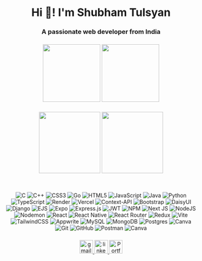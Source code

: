 <h1 align="center">Hi 👋! I'm Shubham Tulsyan</h2>
<h3 align="center">A passionate web developer from India</h3>

###

<div align="center">
  <img src="https://github-readme-stats.vercel.app/api?username=tulsyanshubham&hide_title=false&hide_rank=false&show_icons=true&include_all_commits=false&count_private=false&disable_animations=false&theme=dracula&locale=en&hide_border=true" height="150" alt=""  />
  <img src="https://github-readme-stats.vercel.app/api/top-langs?username=tulsyanshubham&locale=en&hide_title=false&layout=compact&card_width=320&langs_count=5&theme=dracula&hide_border=true" height="150" alt=""  />
</div>

###

###

<p align="center">
  <img src="https://github-readme-streak-stats.herokuapp.com/?user=tulsyanshubham&theme=dracula&hide_border=true&count_private=true" alt="" height="160" />
  <img src="https://github-contributor-stats.vercel.app/api?username=tulsyanshubham&limit=5&theme=dracula&combine_all_yearly_contributions=true&hide_border=true&count_private=true" alt="" height="160" />
</p>

###

###

<p align="center"> <img src="https://github-profile-trophy.vercel.app/?username=tulsyanshubham&theme=dracula&no-frame=true&no-bg=false&margin-w=4" alt="" /> </p>

###

###

<div align="center">

![C](https://img.shields.io/badge/c-%2300599C.svg?style=plastic&logo=c&logoColor=white) ![C++](https://img.shields.io/badge/c++-%2300599C.svg?style=plastic&logo=c%2B%2B&logoColor=white) ![CSS3](https://img.shields.io/badge/css3-%231572B6.svg?style=plastic&logo=css3&logoColor=white) ![Go](https://img.shields.io/badge/go-%2300ADD8.svg?style=plastic&logo=go&logoColor=white) ![HTML5](https://img.shields.io/badge/html5-%23E34F26.svg?style=plastic&logo=html5&logoColor=white) ![JavaScript](https://img.shields.io/badge/javascript-%23323330.svg?style=plastic&logo=javascript&logoColor=%23F7DF1E) ![Java](https://img.shields.io/badge/java-%23ED8B00.svg?style=plastic&logo=openjdk&logoColor=white) ![Python](https://img.shields.io/badge/python-3670A0?style=plastic&logo=python&logoColor=ffdd54) ![TypeScript](https://img.shields.io/badge/typescript-%23007ACC.svg?style=plastic&logo=typescript&logoColor=white) ![Render](https://img.shields.io/badge/Render-%46E3B7.svg?style=plastic&logo=render&logoColor=white) ![Vercel](https://img.shields.io/badge/vercel-%23000000.svg?style=plastic&logo=vercel&logoColor=white) ![Context-API](https://img.shields.io/badge/Context--Api-000000?style=plastic&logo=react) ![Bootstrap](https://img.shields.io/badge/bootstrap-%238511FA.svg?style=plastic&logo=bootstrap&logoColor=white) ![DaisyUI](https://img.shields.io/badge/daisyui-5A0EF8?style=plastic&logo=daisyui&logoColor=white) ![Django](https://img.shields.io/badge/django-%23092E20.svg?style=plastic&logo=django&logoColor=white) ![EJS](https://img.shields.io/badge/ejs-%23B4CA65.svg?style=plastic&logo=ejs&logoColor=black) ![Expo](https://img.shields.io/badge/expo-1C1E24?style=plastic&logo=expo&logoColor=#D04A37) ![Express.js](https://img.shields.io/badge/express.js-%23404d59.svg?style=plastic&logo=express&logoColor=%2361DAFB) ![JWT](https://img.shields.io/badge/JWT-black?style=plastic&logo=JSON%20web%20tokens) ![NPM](https://img.shields.io/badge/NPM-%23CB3837.svg?style=plastic&logo=npm&logoColor=white) ![Next JS](https://img.shields.io/badge/Next-black?style=plastic&logo=next.js&logoColor=white) ![NodeJS](https://img.shields.io/badge/node.js-6DA55F?style=plastic&logo=node.js&logoColor=white) ![Nodemon](https://img.shields.io/badge/NODEMON-%23323330.svg?style=plastic&logo=nodemon&logoColor=%BBDEAD) ![React](https://img.shields.io/badge/react-%2320232a.svg?style=plastic&logo=react&logoColor=%2361DAFB) ![React Native](https://img.shields.io/badge/react_native-%2320232a.svg?style=plastic&logo=react&logoColor=%2361DAFB) ![React Router](https://img.shields.io/badge/React_Router-CA4245?style=plastic&logo=react-router&logoColor=white) ![Redux](https://img.shields.io/badge/redux-%23593d88.svg?style=plastic&logo=redux&logoColor=white) ![Vite](https://img.shields.io/badge/vite-%23646CFF.svg?style=plastic&logo=vite&logoColor=white) ![TailwindCSS](https://img.shields.io/badge/tailwindcss-%2338B2AC.svg?style=plastic&logo=tailwind-css&logoColor=white) ![Appwrite](https://img.shields.io/badge/Appwrite-%23FD366E.svg?style=plastic&logo=appwrite&logoColor=white) ![MySQL](https://img.shields.io/badge/mysql-4479A1.svg?style=plastic&logo=mysql&logoColor=white) ![MongoDB](https://img.shields.io/badge/MongoDB-%234ea94b.svg?style=plastic&logo=mongodb&logoColor=white) ![Postgres](https://img.shields.io/badge/postgres-%23316192.svg?style=plastic&logo=postgresql&logoColor=white) ![Canva](https://img.shields.io/badge/Canva-%2300C4CC.svg?style=plastic&logo=Canva&logoColor=white) ![Git](https://img.shields.io/badge/git-%23F05033.svg?style=plastic&logo=git&logoColor=white) ![GitHub](https://img.shields.io/badge/github-%23121011.svg?style=plastic&logo=github&logoColor=white) ![Postman](https://img.shields.io/badge/Postman-FF6C37?style=plastic&logo=postman&logoColor=white) ![Canva](https://img.shields.io/badge/Canva-%2300C4CC.svg?style=flat&logo=Canva&logoColor=white)

</div>

###

###

<div align="center">
  <a href="mailto:tulsyanshubham3639@gmail.com">
    <img src="https://img.shields.io/badge/Gmail-%23D14836.svg?logo=gmail&logoColor=white" height="35" alt="gmail"  />
  </a>
  <a href="https://www.linkedin.com/in/shubham-tulsyan-a5750a288/" target="_blank">
    <img src="https://img.shields.io/badge/LinkedIn-%230077B5.svg?logo=linkedin&logoColor=white" height="35" alt="linkedin"  />
  </a>
  <a href="https://shubham-tulsyan.vercel.app/" target="_blank">
    <img src="https://img.shields.io/badge/Portfolio-%23ffffff.svg?logo=website&logoColor=white" height="35" alt="Portfolio"  />
  </a>
</div>

###
